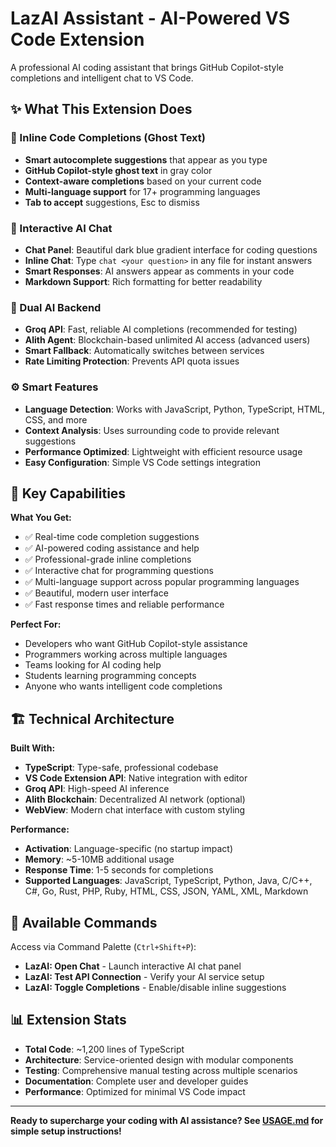 # LazAI Assistant - AI-Powered VS Code Extension

A professional AI coding assistant that brings GitHub Copilot-style completions and intelligent chat to VS Code.

## ✨ What This Extension Does

### 🚀 Inline Code Completions (Ghost Text)
- **Smart autocomplete suggestions** that appear as you type
- **GitHub Copilot-style ghost text** in gray color
- **Context-aware completions** based on your current code
- **Multi-language support** for 17+ programming languages
- **Tab to accept** suggestions, Esc to dismiss

### 💬 Interactive AI Chat
- **Chat Panel**: Beautiful dark blue gradient interface for coding questions
- **Inline Chat**: Type `chat <your question>` in any file for instant answers
- **Smart Responses**: AI answers appear as comments in your code
- **Markdown Support**: Rich formatting for better readability

### 🔗 Dual AI Backend
- **Groq API**: Fast, reliable AI completions (recommended for testing)
- **Alith Agent**: Blockchain-based unlimited AI access (advanced users)
- **Smart Fallback**: Automatically switches between services
- **Rate Limiting Protection**: Prevents API quota issues

### ⚙️ Smart Features
- **Language Detection**: Works with JavaScript, Python, TypeScript, HTML, CSS, and more
- **Context Analysis**: Uses surrounding code to provide relevant suggestions
- **Performance Optimized**: Lightweight with efficient resource usage
- **Easy Configuration**: Simple VS Code settings integration

## 🎯 Key Capabilities

**What You Get:**
- ✅ Real-time code completion suggestions
- ✅ AI-powered coding assistance and help
- ✅ Professional-grade inline completions
- ✅ Interactive chat for programming questions
- ✅ Multi-language support across popular programming languages
- ✅ Beautiful, modern user interface
- ✅ Fast response times and reliable performance

**Perfect For:**
- Developers who want GitHub Copilot-style assistance
- Programmers working across multiple languages
- Teams looking for AI coding help
- Students learning programming concepts
- Anyone who wants intelligent code completions

## 🏗️ Technical Architecture

**Built With:**
- **TypeScript**: Type-safe, professional codebase
- **VS Code Extension API**: Native integration with editor
- **Groq API**: High-speed AI inference
- **Alith Blockchain**: Decentralized AI network (optional)
- **WebView**: Modern chat interface with custom styling

**Performance:**
- **Activation**: Language-specific (no startup impact)
- **Memory**: ~5-10MB additional usage  
- **Response Time**: 1-5 seconds for completions
- **Supported Languages**: JavaScript, TypeScript, Python, Java, C/C++, C#, Go, Rust, PHP, Ruby, HTML, CSS, JSON, YAML, XML, Markdown

## 🔧 Available Commands

Access via Command Palette (`Ctrl+Shift+P`):
- **LazAI: Open Chat** - Launch interactive AI chat panel
- **LazAI: Test API Connection** - Verify your AI service setup
- **LazAI: Toggle Completions** - Enable/disable inline suggestions

## 📊 Extension Stats

- **Total Code**: ~1,200 lines of TypeScript
- **Architecture**: Service-oriented design with modular components
- **Testing**: Comprehensive manual testing across multiple scenarios
- **Documentation**: Complete user and developer guides
- **Performance**: Optimized for minimal VS Code impact

---

**Ready to supercharge your coding with AI assistance? See [USAGE.md](USAGE.md) for simple setup instructions!**

